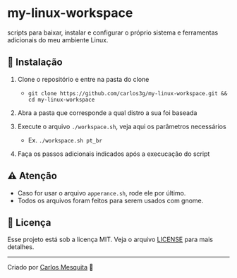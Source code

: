 # my-linux-workspace

scripts para baixar, instalar e configurar o próprio sistema e ferramentas adicionais do meu ambiente Linux.

## :wrench: Instalação

1. Clone o repositório e entre na pasta do clone
   * `git clone https://github.com/carlos3g/my-linux-workspace.git && cd my-linux-workspace`

2. Abra a pasta que corresponde a qual distro a sua foi baseada

3. Execute o arquivo `./workspace.sh`, veja aqui os parâmetros necessários
   * Ex. `./workspace.sh pt_br`

4. Faça os passos adicionais indicados após a execucação do script

## :warning: Atenção

* Caso for usar o arquivo `apperance.sh`, rode ele por último.
* Todos os arquivos foram feitos para serem usados com gnome.

## :memo: Licença

Esse projeto está sob a licença MIT. Veja o arquivo [LICENSE](LICENSE) para mais detalhes.

---
Criado por [Carlos Mesquita](https://github.com/carlos3g) :purple_heart:
